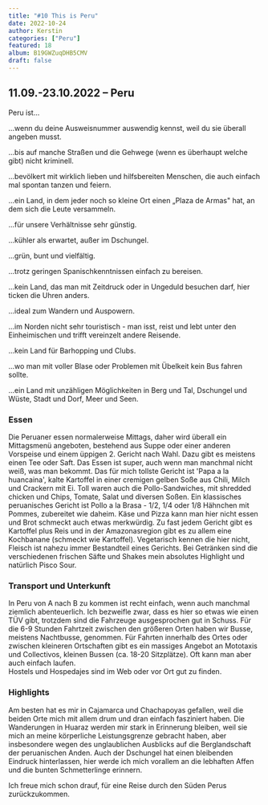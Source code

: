 ```yaml
---
title: "#10 This is Peru"
date: 2022-10-24
author: Kerstin
categories: ["Peru"]
featured: 18
album: B19GWZuqDHB5CMV
draft: false
---
```


## 11.09.-23.10.2022 – Peru

Peru ist...

...wenn du deine Ausweisnummer auswendig kennst, weil du sie überall angeben musst.

...bis auf manche Straßen und die Gehwege (wenn es überhaupt welche gibt) nicht kriminell. 

...bevölkert mit wirklich lieben und hilfsbereiten Menschen, die auch einfach mal spontan tanzen und feiern.

...ein Land, in dem jeder noch so kleine Ort einen „Plaza de Armas" hat, an dem sich die Leute versammeln.

...für unsere Verhältnisse sehr günstig.

...kühler als erwartet, außer im Dschungel.

...grün, bunt und vielfältig.

...trotz geringen Spanischkenntnissen einfach zu bereisen.

...kein Land, das man mit Zeitdruck oder in Ungeduld besuchen darf, hier ticken die Uhren anders.

...ideal zum Wandern und Auspowern.

...im Norden nicht sehr touristisch - man isst, reist und lebt unter den Einheimischen und trifft vereinzelt andere Reisende.

...kein Land für Barhopping und Clubs.

...wo man mit voller Blase oder Problemen mit Übelkeit kein Bus fahren sollte.

...ein Land mit unzähligen Möglichkeiten in Berg und Tal, Dschungel und Wüste, Stadt und Dorf, Meer und Seen.

### Essen 

Die Peruaner essen normalerweise Mittags, daher wird überall ein Mittagsmenü angeboten, bestehend aus Suppe oder einer anderen Vorspeise und einem üppigen 2. Gericht nach Wahl. Dazu gibt es meistens einen Tee oder Saft. Das Essen ist super, auch wenn man manchmal nicht weiß, was man bekommt. Das für mich tollste Gericht ist 'Papa a la huancaina', kalte Kartoffel in einer cremigen gelben Soße aus Chili, Milch und Crackern mit Ei. Toll waren auch die Pollo-Sandwiches, mit shredded chicken und Chips, Tomate, Salat und diversen Soßen. Ein klassisches peruanisches Gericht ist Pollo a la Brasa - 1/2, 1/4 oder 1/8 Hähnchen mit Pommes, zubereitet wie daheim. Käse und Pizza kann man hier nicht essen und Brot schmeckt auch etwas merkwürdig. Zu fast jedem Gericht gibt es Kartoffel plus Reis und in der Amazonasregion gibt es zu allem eine Kochbanane (schmeckt wie Kartoffel). Vegetarisch kennen die hier nicht, Fleisch ist nahezu immer Bestandteil eines Gerichts. 
Bei Getränken sind die verschiedenen frischen Säfte und Shakes mein absolutes Highlight und natürlich Pisco Sour.

### Transport und Unterkunft

In Peru von A nach B zu kommen ist recht einfach, wenn auch manchmal ziemlich abenteuerlich. Ich bezweifle zwar, dass es hier so etwas wie einen TÜV gibt, trotzdem sind die Fahrzeuge ausgesprochen gut in Schuss. Für die 6-9 Stunden Fahrtzeit zwischen den größeren Orten haben wir Busse, meistens Nachtbusse, genommen. Für Fahrten innerhalb des Ortes oder zwischen kleineren Ortschaften gibt es ein massiges Angebot an Mototaxis und Collectivos, kleinen Bussen (ca. 18-20 Sitzplätze). Oft kann man aber auch einfach laufen.  
Hostels und Hospedajes sind im Web oder vor Ort gut zu finden. 

### Highlights

Am besten hat es mir in Cajamarca und Chachapoyas gefallen, weil die beiden Orte mich mit allem drum und dran einfach fasziniert haben. Die Wanderungen in Huaraz werden mir stark in Erinnerung bleiben, weil sie mich an meine körperliche Leistungsgrenze gebracht haben, aber insbesondere wegen des unglaublichen Ausblicks auf die Berglandschaft der peruanischen Anden. Auch der Dschungel hat einen bleibenden Eindruck hinterlassen, hier werde ich mich vorallem an die lebhaften Affen und die bunten Schmetterlinge erinnern. 

Ich freue mich schon drauf, für eine Reise durch den Süden Perus zurückzukommen.
